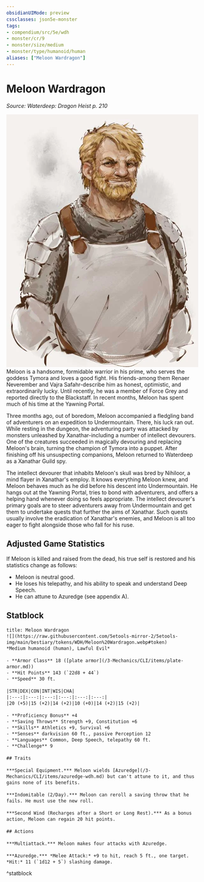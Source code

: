 ```yaml
---
obsidianUIMode: preview
cssclasses: json5e-monster
tags:
- compendium/src/5e/wdh
- monster/cr/9
- monster/size/medium
- monster/type/humanoid/human
aliases: ["Meloon Wardragon"]
---
```

# Meloon Wardragon
*Source: Waterdeep: Dragon Heist p. 210*  

![](https://raw.githubusercontent.com/5etools-mirror-2/5etools-img/main/bestiary/WDH/Meloon%20Wardragon.webp#right)  
Meloon is a handsome, formidable warrior in his prime, who serves the goddess Tymora and loves a good fight. His friends-among them Renaer Neverember and Vajra Safahr-describe him as honest, optimistic, and extraordinarily lucky. Until recently, he was a member of Force Grey and reported directly to the Blackstaff. In recent months, Meloon has spent much of his time at the Yawning Portal.

Three months ago, out of boredom, Meloon accompanied a fledgling band of adventurers on an expedition to Undermountain. There, his luck ran out. While resting in the dungeon, the adventuring party was attacked by monsters unleashed by Xanathar-including a number of intellect devourers. One of the creatures succeeded in magically devouring and replacing Meloon's brain, turning the champion of Tymora into a puppet. After finishing off his unsuspecting companions, Meloon returned to Waterdeep as a Xanathar Guild spy.

The intellect devourer that inhabits Meloon's skull was bred by Nihiloor, a mind flayer in Xanathar's employ. It knows everything Meloon knew, and Meloon behaves much as he did before his descent into Undermountain. He hangs out at the Yawning Portal, tries to bond with adventurers, and offers a helping hand whenever doing so feels appropriate. The intellect devourer's primary goals are to steer adventurers away from Undermountain and get them to undertake quests that further the aims of Xanathar. Such quests usually involve the eradication of Xanathar's enemies, and Meloon is all too eager to fight alongside those who fall for his ruse.

## Adjusted Game Statistics

If Meloon is killed and raised from the dead, his true self is restored and his statistics change as follows:

- Meloon is neutral good.  
- He loses his telepathy, and his ability to speak and understand Deep Speech.  
- He can attune to Azuredge (see appendix A).  


## Statblock

```ad-statblock
title: Meloon Wardragon
![](https://raw.githubusercontent.com/5etools-mirror-2/5etools-img/main/bestiary/tokens/WDH/Meloon%20Wardragon.webp#token)
*Medium humanoid (human), Lawful Evil*

- **Armor Class** 18 ([plate armor](/3-Mechanics/CLI/items/plate-armor.md))
- **Hit Points** 143 (`22d8 + 44`) 
- **Speed** 30 ft.

|STR|DEX|CON|INT|WIS|CHA|
|:---:|:---:|:---:|:---:|:---:|:---:|
|20 (+5)|15 (+2)|14 (+2)|10 (+0)|14 (+2)|15 (+2)|

- **Proficiency Bonus** +4
- **Saving Throws** Strength +9, Constitution +6
- **Skills** Athletics +9, Survival +6
- **Senses** darkvision 60 ft., passive Perception 12
- **Languages** Common, Deep Speech, telepathy 60 ft.
- **Challenge** 9

## Traits

***Special Equipment.*** Meloon wields [Azuredge](/3-Mechanics/CLI/items/azuredge-wdh.md) but can't attune to it, and thus gains none of its benefits.

***Indomitable (2/Day).*** Meloon can reroll a saving throw that he fails. He must use the new roll.

***Second Wind (Recharges after a Short or Long Rest).*** As a bonus action, Meloon can regain 20 hit points.

## Actions

***Multiattack.*** Meloon makes four attacks with Azuredge.

***Azuredge.*** *Melee Attack:* +9 to hit, reach 5 ft., one target. *Hit:* 11 (`1d12 + 5`) slashing damage.
```
^statblock